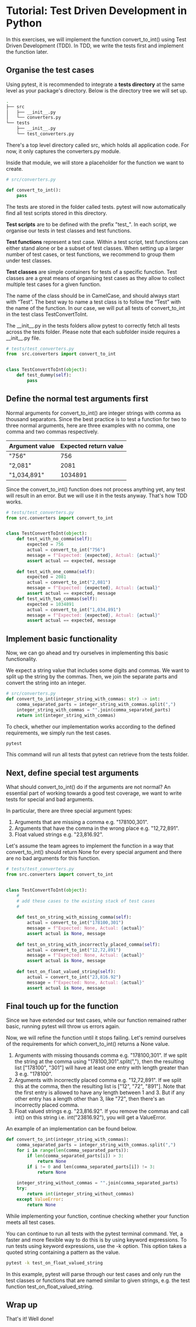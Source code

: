 # Tutorial: Test Driven Development in Python

In this exercises, we will implement the function convert_to_int() using Test Driven Development (TDD). In TDD, we write the tests first and implement the function later.

## Organise the test cases

Using pytest, it is recommended to integrate a **tests directory** at the same level as your package's directory. Below is the directory tree we will set up.

```bash
.
├── src
│   ├── __init__.py
│   └── converters.py
└── tests
    ├── __init__.py
    └── test_converters.py
```

There's a top level directory called src, which holds all application code. For now, it only captures the converters.py module.

Inside that module, we will store a placeholder for the function we want to create.

```python
# src/converters.py

def convert_to_int():
    pass
```

The tests are stored in the folder called tests. pytest will now automatically find all test scripts stored in this directory.

**Test scripts** are to be defined with the prefix "test_". In each script, we organise our tests in test classes and test functions.

**Test functions** represent a test case. Within a test script, test functions can either stand alone or be a subset of test classes. When setting up a larger number of test cases, or test functions, we recommend to group them under test classes.

**Test classes** are simple containers for tests of a specific function. Test classes are a great means of organising test cases as they allow to collect multiple test cases for a given function.

The name of the class should be in CamelCase, and should always start with “Test”. The best way to name a test class is to follow the “Test” with the name of the function. In our case, we will put all tests of convert_to_int in the test class TestConvertToInt.

The \_\_init\_\_.py in the tests folders allow pytest to correctly fetch all tests across the tests folder. Please note that each subfolder inside requires a \_\_init\_\_.py file.

```python
# tests/test_converters.py
from  src.converters import convert_to_int


class TestConvertToInt(object):
    def test_dummy(self):
        pass

```

## Define the normal test arguments first

Normal arguments for convert_to_int() are integer strings with comma as thousand separators. Since the best practice is to test a function for two to three normal arguments, here are three examples with no comma, one comma and two commas respectively.

| Argument value | Expected return value |
| - | - |
| "756" | 756 |
| "2,081" | 2081 |
| "1,034,891" | 1034891 |

Since the convert_to_int() function does not process anything yet, any test will result in an error. But we will use it in the tests anyway. That's how TDD works.

```python
# tests/test_converters.py
from src.converters import convert_to_int


class TestConvertToInt(object):
    def test_with_no_comma(self):
        expected = 756
        actual = convert_to_int("756")
        message = f"Expected: {expected}, Actual: {actual}"
        assert actual == expected, message
        
    def test_with_one_comma(self):
        expected = 2081
        actual = convert_to_int("2,081")
        message = f"Expected: {expected}, Actual: {actual}"
        assert actual == expected, message
    def test_with_two_commas(self):    
        expected = 1034891
        actual = convert_to_int("1,034,891")
        message = f"Expected: {expected}, Actual: {actual}"
        assert actual == expected, message
```

## Implement basic functionality

Now, we can go ahead and try ourselves in implementing this basic functionality.

We expect a string value that includes some digits and commas. We want to split up the string by the commas. Then, we join the separate parts and convert the string into an integer.

```python
# src/converters.py
def convert_to_int(integer_string_with_commas: str) -> int:
    comma_separated_parts = integer_string_with_commas.split(",")
    integer_string_with_commas = "".join(comma_separated_parts)
    return int(integer_string_with_commas)

```

To check, whether our implementation works according to the defined requirements, we simply run the test cases.

```bash
pytest
```

This command will run all tests that pytest can retrieve from the tests folder.

## Next, define special test arguments

What should convert_to_int() do if the arguments are not normal? An essential part of working towards a good test coverage, we want to write tests for special and bad arguments.

In particular, there are three special argument types:

1. Arguments that are missing a comma e.g. "178100,301".
2. Arguments that have the comma in the wrong place e.g. "12,72,891".
3. Float valued strings e.g. "23,816.92".

Let's assume the team agrees to implement the function in a way that convert_to_int() should return None for every special argument and there are no bad arguments for this function.

```python
# tests/test_converters.py
from src.converters import convert_to_int


class TestConvertToInt(object):
    # 
    # add these cases to the existing stack of test cases
    #
     
    def test_on_string_with_missing_comma(self):
        actual = convert_to_int("178100,301")
        message = f"Expected: None, Actual: {actual}"
        assert actual is None, message
    
    def test_on_string_with_incorrectly_placed_comma(self):
        actual = convert_to_int("12,72,891")
        message = f"Expected: None, Actual: {actual}"
        assert actual is None, message
    
    def test_on_float_valued_string(self):
        actual = convert_to_int("23,816.92")
        message = f"Expected: None, Actual: {actual}"
        assert actual is None, message
```  

## Final touch up for the function

Since we have extended our test cases, while our function remained rather basic, running pytest will throw us errors again.

Now, we will refine the function until it stops failing. Let's remind ourselves of the requirements for which convert_to_int() returns a None value.

1. Arguments with missing thousands comma e.g. "178100,301". If we split the string at the comma using "178100,301".split(","), then the resulting list ["178100", "301"] will have at least one entry with length greater than 3 e.g. "178100".
2. Arguments with incorrectly placed comma e.g. "12,72,891". If we split this at the comma, then the resulting list is ["12", "72", "891"]. Note that the first entry is allowed to have any length between 1 and 3. But if any other entry has a length other than 3, like "72", then there's an incorrectly placed comma.
3. Float valued strings e.g. "23,816.92". If you remove the commas and call int() on this string i.e. int("23816.92"), you will get a ValueError.

An example of an implementation can be found below.

```python
def convert_to_int(integer_string_with_commas):
    comma_separated_parts = integer_string_with_commas.split(",")
    for i in range(len(comma_separated_parts)):
        if len(comma_separated_parts[i]) > 3:
            return None
        if i != 0 and len(comma_separated_parts[i]) != 3:
            return None
    
    integer_string_without_commas = "".join(comma_separated_parts)
    try:
        return int(integer_string_without_commas)
    except ValueError:
        return None
```

While implementing your function, continue checking whether your function meets all test cases.

You can continue to run all tests with the pytest terminal command. Yet, a faster and more flexible way to do this is by using keyword expressions. To run tests using keyword expressions, use the -k option. This option takes a quoted string containing a pattern as the value.

```bash
pytest -k test_on_float_valued_string
```

In this example, pytest will parse through our test cases and only run the test classes or functions that are named similar to given strings, e.g. the test function test_on_float_valued_string.

## Wrap up

That's it! Well done!
